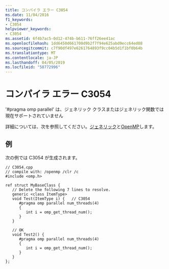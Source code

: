 ```yaml
---
title: コンパイラ エラー C3054
ms.date: 11/04/2016
f1_keywords:
- C3054
helpviewer_keywords:
- C3054
ms.assetid: 6f4b7ac5-0d12-474b-b611-76ff26ee41ac
ms.openlocfilehash: 1dd6450d661700d9b2f7f94e625abd9ecc64ed08
ms.sourcegitcommit: c7f90df497e6261764893f9cc04b5d1f1bf0b64b
ms.translationtype: MT
ms.contentlocale: ja-JP
ms.lasthandoff: 04/05/2019
ms.locfileid: "58772996"
---
```

# <a name="compiler-error-c3054"></a>コンパイラ エラー C3054

'#pragma omp parallel' は、ジェネリック クラスまたはジェネリック関数では現在サポートされていません

詳細については、次を参照してください。[ジェネリック](../../extensions/generics-cpp-component-extensions.md)と[OpenMP](../../parallel/openmp/openmp-in-visual-cpp.md)します。

## <a name="example"></a>例

次の例では C3054 が生成されます。

```
// C3054.cpp
// compile with: /openmp /clr /c
#include <omp.h>

ref struct MyBaseClass {
   // Delete the following 7 lines to resolve.
   generic <class ItemType>
   void Test(ItemType i) {   // C3054
      #pragma omp parallel num_threads(4)
      {
         int i = omp_get_thread_num();
      }
   }

   // OK
   void Test2() {
      #pragma omp parallel num_threads(4)
      {
         int i = omp_get_thread_num();
      }
   }
};
```